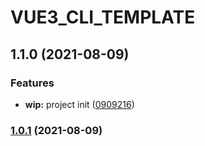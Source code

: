 # VUE3_CLI_TEMPLATE 

## 1.1.0 (2021-08-09)


### Features

* **wip:** project init ([0909216](https://github.com/ErrorJe/vue3-cli-template/commit/090921615751339f88777e0a9545cdad4536133f))

### [1.0.1](https://gitlab.dxy.net/wujunyin/vue3-cli-template/compare/v1.1.0...v1.0.1) (2021-08-09)
